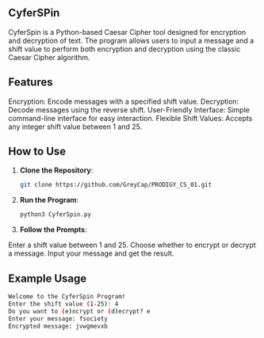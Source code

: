 ## CyferSPin

CyferSpin is a Python-based Caesar Cipher tool designed for encryption and decryption of text. The program allows users to input a message and a shift value to perform both encryption and decryption using the classic Caesar Cipher algorithm.


## Features

Encryption: Encode messages with a specified shift value.
Decryption: Decode messages using the reverse shift.
User-Friendly Interface: Simple command-line interface for easy interaction.
Flexible Shift Values: Accepts any integer shift value between 1 and 25.

## How to Use

1. **Clone the Repository**:
   ```bash
   git clone https://github.com/GreyCap/PRODIGY_CS_01.git


3. **Run the Program**:
   ```bash
   python3 CyferSpin.py

3. **Follow the Prompts**:

Enter a shift value between 1 and 25.
Choose whether to encrypt or decrypt a message.
Input your message and get the result.

## Example Usage

```bash
Welcome to the CyferSpin Program!
Enter the shift value (1-25): 4
Do you want to (e)ncrypt or (d)ecrypt? e
Enter your message: fsociety
Encrypted message: jvwgmevxb

